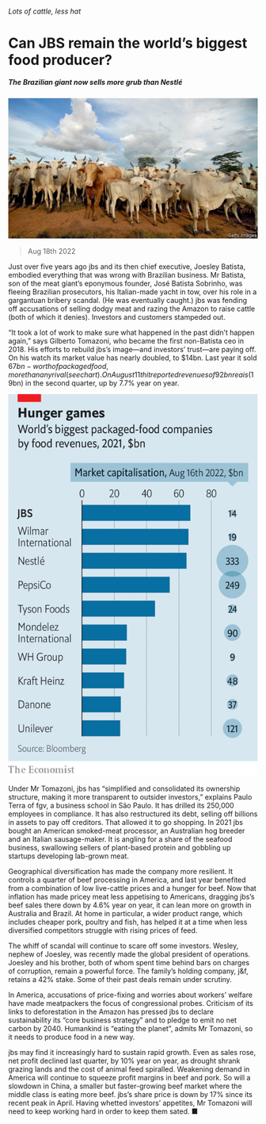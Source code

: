 ###### Lots of cattle, less hat

# Can JBS remain the world’s biggest food producer? 

##### The Brazilian giant now sells more grub than Nestlé 

![image](images/20220820_WBP501.jpg) 

> Aug 18th 2022 

Just over five years ago jbs and its then chief executive, Joesley Batista, embodied everything that was wrong with Brazilian business. Mr Batista, son of the meat giant’s eponymous founder, José Batista Sobrinho, was fleeing Brazilian prosecutors, his Italian-made yacht  in tow, over his role in a gargantuan bribery scandal. (He was eventually caught.) jbs was fending off accusations of selling dodgy meat and razing the Amazon to raise cattle (both of which it denies). Investors and customers stampeded out. 

“It took a lot of work to make sure what happened in the past didn’t happen again,” says Gilberto Tomazoni, who became the first non-Batista ceo in 2018. His efforts to rebuild jbs’s image—and investors’ trust—are paying off. On his watch its market value has nearly doubled, to $14bn. Last year it sold $67bn-worth of packaged food, more than any rival (see chart). On August 11th it reported revenues of 92bn reais ($19bn) in the second quarter, up by 7.7% year on year. 

![image](images/20220820_WBC644.png) 


Under Mr Tomazoni, jbs has “simplified and consolidated its ownership structure, making it more transparent to outsider investors,” explains Paulo Terra of fgv, a business school in São Paulo. It has drilled its 250,000 employees in compliance. It has also restructured its debt, selling off billions in assets to pay off creditors. That allowed it to go shopping. In 2021 jbs bought an American smoked-meat processor, an Australian hog breeder and an Italian sausage-maker. It is angling for a share of the seafood business, swallowing sellers of plant-based protein and gobbling up startups developing lab-grown meat. 

Geographical diversification has made the company more resilient. It controls a quarter of beef processing in America, and last year benefited from a combination of low live-cattle prices and a hunger for beef. Now that inflation has made pricey meat less appetising to Americans, dragging jbs’s beef sales there down by 4.6% year on year, it can lean more on growth in Australia and Brazil. At home in particular, a wider product range, which includes cheaper pork, poultry and fish, has helped it at a time when less diversified competitors struggle with rising prices of feed.

The whiff of scandal will continue to scare off some investors. Wesley, nephew of Joesley, was recently made the global president of operations. Joesley and his brother, both of whom spent time behind bars on charges of corruption, remain a powerful force. The family’s holding company, j&amp;f, retains a 42% stake. Some of their past deals remain under scrutiny. 

In America, accusations of price-fixing and worries about workers’ welfare have made meatpackers the focus of congressional probes. Criticism of its links to deforestation in the Amazon has pressed jbs to declare sustainability its “core business strategy” and to pledge to emit no net carbon by 2040. Humankind is “eating the planet”, admits Mr Tomazoni, so it needs to produce food in a new way. 

jbs may find it increasingly hard to sustain rapid growth. Even as sales rose, net profit declined last quarter, by 10% year on year, as drought shrank grazing lands and the cost of animal feed spiralled. Weakening demand in America will continue to squeeze profit margins in beef and pork. So will a slowdown in China, a smaller but faster-growing beef market where the middle class is eating more beef. jbs’s share price is down by 17% since its recent peak in April. Having whetted investors’ appetites, Mr Tomazoni will need to keep working hard in order to keep them sated. ■


